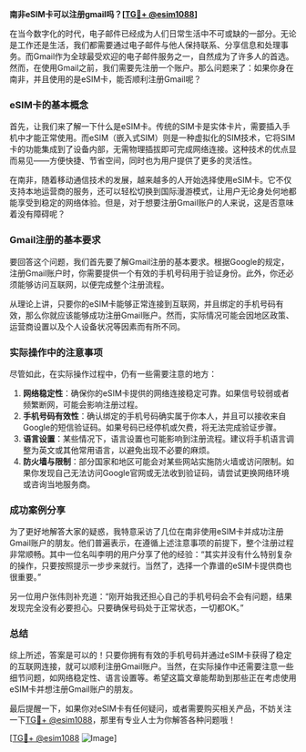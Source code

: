 **南非eSIM卡可以注册gmail吗？[[TG💪+ @esim1088](https://t.me/s/esim1088)]**

在当今数字化的时代，电子邮件已经成为人们日常生活中不可或缺的一部分。无论是工作还是生活，我们都需要通过电子邮件与他人保持联系、分享信息和处理事务。而Gmail作为全球最受欢迎的电子邮件服务之一，自然成为了许多人的首选。然而，在使用Gmail之前，我们需要先注册一个账户。那么问题来了：如果你身在南非，并且使用的是eSIM卡，能否顺利注册Gmail呢？

### eSIM卡的基本概念

首先，让我们来了解一下什么是eSIM卡。传统的SIM卡是实体卡片，需要插入手机中才能正常使用。而eSIM（嵌入式SIM）则是一种虚拟化的SIM技术，它将SIM卡的功能集成到了设备内部，无需物理插拔即可完成网络连接。这种技术的优点显而易见——方便快捷、节省空间，同时也为用户提供了更多的灵活性。

在南非，随着移动通信技术的发展，越来越多的人开始选择使用eSIM卡。它不仅支持本地运营商的服务，还可以轻松切换到国际漫游模式，让用户无论身处何地都能享受到稳定的网络体验。但是，对于想要注册Gmail账户的人来说，这是否意味着没有障碍呢？

### Gmail注册的基本要求

要回答这个问题，我们首先要了解Gmail注册的基本要求。根据Google的规定，注册Gmail账户时，你需要提供一个有效的手机号码用于验证身份。此外，你还必须能够访问互联网，以便完成整个注册流程。

从理论上讲，只要你的eSIM卡能够正常连接到互联网，并且绑定的手机号码有效，那么你就应该能够成功注册Gmail账户。然而，实际情况可能会因地区政策、运营商设置以及个人设备状况等因素而有所不同。

### 实际操作中的注意事项

尽管如此，在实际操作过程中，仍有一些需要注意的地方：

1. **网络稳定性**：确保你的eSIM卡提供的网络连接稳定可靠。如果信号较弱或者频繁断网，可能会影响注册过程。
2. **手机号码有效性**：确认绑定的手机号码确实属于你本人，并且可以接收来自Google的短信验证码。如果号码已经停机或欠费，将无法完成验证步骤。
3. **语言设置**：某些情况下，语言设置也可能影响到注册流程。建议将手机语言调整为英文或其他常用语言，以避免出现不必要的麻烦。
4. **防火墙与限制**：部分国家和地区可能会对某些网站实施防火墙或访问限制。如果你发现自己无法访问Google官网或无法收到验证码，请尝试更换网络环境或咨询当地服务商。

### 成功案例分享

为了更好地解答大家的疑惑，我特意采访了几位在南非使用eSIM卡并成功注册Gmail账户的朋友。他们普遍表示，在遵循上述注意事项的前提下，整个注册过程非常顺畅。其中一位名叫李明的用户分享了他的经验：“其实并没有什么特别复杂的操作，只要按照提示一步步来就行。当然了，选择一个靠谱的eSIM卡提供商也很重要。”

另一位用户张伟则补充道：“刚开始我还担心自己的手机号码会不会有问题，结果发现完全没有必要担心。只要确保号码处于正常状态，一切都OK。”

### 总结

综上所述，答案是可以的！只要你拥有有效的手机号码并通过eSIM卡获得了稳定的互联网连接，就可以顺利注册Gmail账户。当然，在实际操作中还需要注意一些细节问题，如网络稳定性、语言设置等。希望这篇文章能帮助到那些正在考虑使用eSIM卡并想注册Gmail账户的朋友。

最后提醒一下，如果你对eSIM卡有任何疑问，或者需要购买相关产品，不妨关注一下[TG💪+ @esim1088](https://t.me/s/esim1088)，那里有专业人士为你解答各种问题哦！

[[TG💪+ @esim1088](https://t.me/s/esim1088) ![Image](https://i.postimg.cc/4NQfJmqS/Snipaste-2025-05-13-00-14-12.png)]